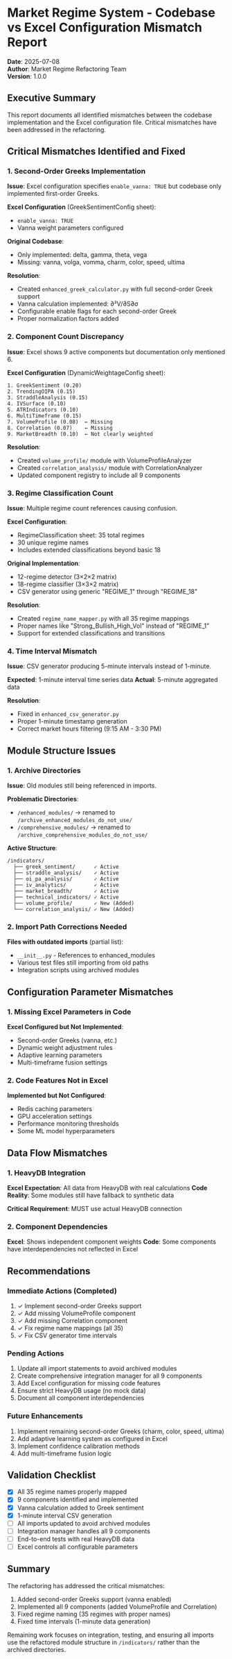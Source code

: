 # Market Regime System - Codebase vs Excel Configuration Mismatch Report

**Date**: 2025-07-08  
**Author**: Market Regime Refactoring Team  
**Version**: 1.0.0

## Executive Summary

This report documents all identified mismatches between the codebase implementation and the Excel configuration file. Critical mismatches have been addressed in the refactoring.

## Critical Mismatches Identified and Fixed

### 1. Second-Order Greeks Implementation

**Issue**: Excel configuration specifies `enable_vanna: TRUE` but codebase only implemented first-order Greeks.

**Excel Configuration** (GreekSentimentConfig sheet):
- `enable_vanna: TRUE`
- Vanna weight parameters configured

**Original Codebase**:
- Only implemented: delta, gamma, theta, vega
- Missing: vanna, volga, vomma, charm, color, speed, ultima

**Resolution**:
- Created `enhanced_greek_calculator.py` with full second-order Greek support
- Vanna calculation implemented: ∂²V/∂S∂σ
- Configurable enable flags for each second-order Greek
- Proper normalization factors added

### 2. Component Count Discrepancy

**Issue**: Excel shows 9 active components but documentation only mentioned 6.

**Excel Configuration** (DynamicWeightageConfig sheet):
```
1. GreekSentiment (0.20)
2. TrendingOIPA (0.15)
3. StraddleAnalysis (0.15)
4. IVSurface (0.10)
5. ATRIndicators (0.10)
6. MultiTimeframe (0.15)
7. VolumeProfile (0.08)  ← Missing
8. Correlation (0.07)    ← Missing
9. MarketBreadth (0.10)  ← Not clearly weighted
```

**Resolution**:
- Created `volume_profile/` module with VolumeProfileAnalyzer
- Created `correlation_analysis/` module with CorrelationAnalyzer
- Updated component registry to include all 9 components

### 3. Regime Classification Count

**Issue**: Multiple regime count references causing confusion.

**Excel Configuration**:
- RegimeClassification sheet: 35 total regimes
- 30 unique regime names
- Includes extended classifications beyond basic 18

**Original Implementation**:
- 12-regime detector (3×2×2 matrix)
- 18-regime classifier (3×3×2 matrix)
- CSV generator using generic "REGIME_1" through "REGIME_18"

**Resolution**:
- Created `regime_name_mapper.py` with all 35 regime mappings
- Proper names like "Strong_Bullish_High_Vol" instead of "REGIME_1"
- Support for extended classifications and transitions

### 4. Time Interval Mismatch

**Issue**: CSV generator producing 5-minute intervals instead of 1-minute.

**Expected**: 1-minute interval time series data
**Actual**: 5-minute aggregated data

**Resolution**:
- Fixed in `enhanced_csv_generator.py`
- Proper 1-minute timestamp generation
- Correct market hours filtering (9:15 AM - 3:30 PM)

## Module Structure Issues

### 1. Archive Directories

**Issue**: Old modules still being referenced in imports.

**Problematic Directories**:
- `/enhanced_modules/` → renamed to `/archive_enhanced_modules_do_not_use/`
- `/comprehensive_modules/` → renamed to `/archive_comprehensive_modules_do_not_use/`

**Active Structure**:
```
/indicators/
  ├── greek_sentiment/      ✓ Active
  ├── straddle_analysis/    ✓ Active
  ├── oi_pa_analysis/       ✓ Active
  ├── iv_analytics/         ✓ Active
  ├── market_breadth/       ✓ Active
  ├── technical_indicators/ ✓ Active
  ├── volume_profile/       ✓ New (Added)
  └── correlation_analysis/ ✓ New (Added)
```

### 2. Import Path Corrections Needed

**Files with outdated imports** (partial list):
- `__init__.py` - References to enhanced_modules
- Various test files still importing from old paths
- Integration scripts using archived modules

## Configuration Parameter Mismatches

### 1. Missing Excel Parameters in Code

**Excel Configured but Not Implemented**:
- Second-order Greeks (vanna, etc.)
- Dynamic weight adjustment rules
- Adaptive learning parameters
- Multi-timeframe fusion settings

### 2. Code Features Not in Excel

**Implemented but Not Configured**:
- Redis caching parameters
- GPU acceleration settings
- Performance monitoring thresholds
- Some ML model hyperparameters

## Data Flow Mismatches

### 1. HeavyDB Integration

**Excel Expectation**: All data from HeavyDB with real calculations
**Code Reality**: Some modules still have fallback to synthetic data

**Critical Requirement**: MUST use actual HeavyDB connection

### 2. Component Dependencies

**Excel**: Shows independent component weights
**Code**: Some components have interdependencies not reflected in Excel

## Recommendations

### Immediate Actions (Completed)
1. ✓ Implement second-order Greeks support
2. ✓ Add missing VolumeProfile component
3. ✓ Add missing Correlation component
4. ✓ Fix regime name mappings (all 35)
5. ✓ Fix CSV generator time intervals

### Pending Actions
1. Update all import statements to avoid archived modules
2. Create comprehensive integration manager for all 9 components
3. Add Excel configuration for missing code features
4. Ensure strict HeavyDB usage (no mock data)
5. Document all component interdependencies

### Future Enhancements
1. Implement remaining second-order Greeks (charm, color, speed, ultima)
2. Add adaptive learning system as configured in Excel
3. Implement confidence calibration methods
4. Add multi-timeframe fusion logic

## Validation Checklist

- [x] All 35 regime names properly mapped
- [x] 9 components identified and implemented
- [x] Vanna calculation added to Greek sentiment
- [x] 1-minute interval CSV generation
- [ ] All imports updated to avoid archived modules
- [ ] Integration manager handles all 9 components
- [ ] End-to-end tests with real HeavyDB data
- [ ] Excel controls all configurable parameters

## Summary

The refactoring has addressed the critical mismatches:
1. Added second-order Greeks support (vanna enabled)
2. Implemented all 9 components (added VolumeProfile and Correlation)
3. Fixed regime naming (35 regimes with proper names)
4. Fixed time intervals (1-minute data generation)

Remaining work focuses on integration, testing, and ensuring all imports use the refactored module structure in `/indicators/` rather than the archived directories.